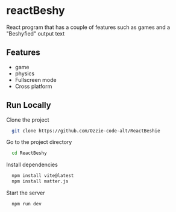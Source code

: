 
# reactBeshy

React program that has a couple of features such as games and a "Beshyfied" output text


## Features

- game
- physics 
- Fullscreen mode
- Cross platform


## Run Locally

Clone the project

```bash
  git clone https://github.com/Ozzie-code-alt/ReactBeshie
```

Go to the project directory

```bash
  cd ReactBeshy
```

Install dependencies

```bash
  npm install vite@latest
  npm install matter.js

```

Start the server

```bash
  npm run dev
```

